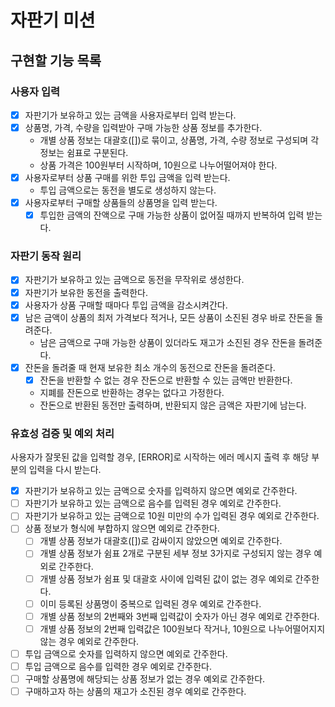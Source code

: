# 자판기 미션

## 구현할 기능 목록

### 사용자 입력

- [x] 자판기가 보유하고 있는 금액을 사용자로부터 입력 받는다.
- [x] 상품명, 가격, 수량을 입력받아 구매 가능한 상품 정보를 추가한다.
  - 개별 상품 정보는 대괄호([])로 묶이고, 상품명, 가격, 수량 정보로 구성되며 각 정보는 쉼표로 구분된다.
  - 상품 가격은 100원부터 시작하며, 10원으로 나누어떨어져야 한다.
- [x] 사용자로부터 상품 구매를 위한 투입 금액을 입력 받는다. 
  - 투입 금액으로는 동전을 별도로 생성하지 않는다.
- [x] 사용자로부터 구매할 상품들의 상품명을 입력 받는다.
  - [x] 투입한 금액의 잔액으로 구매 가능한 상품이 없어질 때까지 반복하여 입력 받는다.

### 자판기 동작 원리

- [x] 자판기가 보유하고 있는 금액으로 동전을 무작위로 생성한다.
- [x] 자판기가 보유한 동전을 출력한다.
- [x] 사용자가 상품 구매할 때마다 투입 금액을 감소시켜간다.
- [x] 남은 금액이 상품의 최저 가격보다 적거나, 모든 상품이 소진된 경우 바로 잔돈을 돌려준다.
  - 남은 금액으로 구매 가능한 상품이 있더라도 재고가 소진된 경우 잔돈을 돌려준다.
- [x] 잔돈을 돌려줄 때 현재 보유한 최소 개수의 동전으로 잔돈을 돌려준다.
  - [x] 잔돈을 반환할 수 없는 경우 잔돈으로 반환할 수 있는 금액만 반환한다.
  - 지폐를 잔돈으로 반환하는 경우는 없다고 가정한다.
  - 잔돈으로 반환된 동전만 출력하며, 반환되지 않은 금액은 자판기에 남는다.

### 유효성 검증 및 예외 처리 

사용자가 잘못된 값을 입력할 경우, [ERROR]로 시작하는 에러 메시지 출력 후 해당 부분의 입력을 다시 받는다.
- [x] 자판기가 보유하고 있는 금액으로 숫자를 입력하지 않으면 예외로 간주한다.
- [ ] 자판기가 보유하고 있는 금액으로 음수를 입력된 경우 예외로 간주한다.
- [ ] 자판기가 보유하고 있는 금액으로 10원 미만의 수가 입력된 경우 예외로 간주한다.
- [ ] 상품 정보가 형식에 부합하지 않으면 예외로 간주한다. 
  - [ ] 개별 상품 정보가 대괄호([])로 감싸이지 않았으면 예외로 간주한다.
  - [ ] 개별 상품 정보가 쉼표 2개로 구분된 세부 정보 3가지로 구성되지 않는 경우 예외로 간주한다.
  - [ ] 개별 상품 정보가 쉼표 및 대괄호 사이에 입력된 값이 없는 경우 예외로 간주한다.
  - [ ] 이미 등록된 상품명이 중복으로 입력된 경우 예외로 간주한다.
  - [ ] 개별 상품 정보의 2번째와 3번째 입력값이 숫자가 아닌 경우 예외로 간주한다.
  - [ ] 개별 상품 정보의 2번째 입력값은 100원보다 작거나, 10원으로 나누어떨어지지 않는 경우 예외로 간주한다.
- [ ] 투입 금액으로 숫자를 입력하지 않으면 예외로 간주한다.
- [ ] 투입 금액으로 음수를 입력한 경우 예외로 간주한다.
- [ ] 구매할 상품명에 해당되는 상품 정보가 없는 경우 예외로 간주한다. 
- [ ] 구매하고자 하는 상품의 재고가 소진된 경우 예외로 간주한다.
